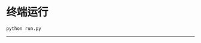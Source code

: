 # 终端运行

```shell
python run.py
```
**************************************************************************************************************************************************************************************************************************************************************************************************************************************************************************************************************************************************************************************************************************************************************************************************************************************************************************************************************************************************************